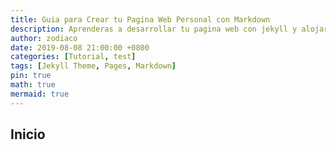 ```yaml
---
title: Guia para Crear tu Pagina Web Personal con Markdown
description: Aprenderas a desarrollar tu pagina web con jekyll y alojarla de forma publica con github pages (test)
author: zodiaco
date: 2019-08-08 21:00:00 +0800
categories: [Tutorial, test]
tags: [Jekyll Theme, Pages, Markdown]
pin: true
math: true
mermaid: true
---
```


## Inicio

